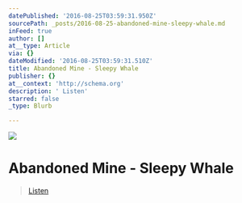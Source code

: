 ```yaml
---
datePublished: '2016-08-25T03:59:31.950Z'
sourcePath: _posts/2016-08-25-abandoned-mine-sleepy-whale.md
inFeed: true
author: []
at__type: Article
via: {}
dateModified: '2016-08-25T03:59:31.510Z'
title: Abandoned Mine - Sleepy Whale
publisher: {}
at__context: 'http://schema.org'
description: ' Listen'
starred: false
_type: Blurb

---
```

![](https://the-grid-user-content.s3-us-west-2.amazonaws.com/a1de323a-eac9-4abc-b108-26d3e4b2e624.png)

# Abandoned Mine - Sleepy Whale

> [Listen][0]



[0]: https://soundcloud.com/sleepy-whale/abandoned-mine "Listen"